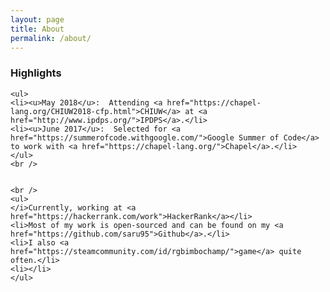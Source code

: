 ```yaml
---
layout: page
title: About
permalink: /about/
---
```


<p align="center">
	<h3>Highlights</h3>

	<ul>
	<li><u>May 2018</u>:  Attending <a href="https://chapel-lang.org/CHIUW2018-cfp.html">CHIUW</a> at <a href="http://www.ipdps.org/">IPDPS</a>.</li>
	<li><u>June 2017</u>:  Selected for <a href="https://summerofcode.withgoogle.com/">Google Summer of Code</a> to work with <a href="https://chapel-lang.org/">Chapel</a>.</li>
	</ul>
	<br />
	
	
	<br />
	<ul>
	</i>Currently, working at <a href="https://hackerrank.com/work">HackerRank</a></li>
	<li>Most of my work is open-sourced and can be found on my <a href="https://github.com/saru95">Github</a>.</li>
	<li>I also <a href="https://steamcommunity.com/id/rgbimbochamp/">game</a> quite often.</li>
	<li></li>
	</ul>
</p>

